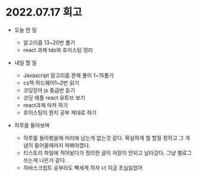 # 2022.07.17 회고
- 오늘 한 일
    - 알고리즘 13~20번 풀기
    - react 과제 tdz와 호이스팅 정리


- 내일 할 일
    - Javascript 알고리즘 문제 풀이 1~15풀기
    - cs책 하드웨어1~2번 읽기
    - 코딩앙마  js 중급반 듣기
    - 코딩 애플 react 유튜브 보기
    - react과제 마저 하기
     - 호이스팅이 뭔지 공부 제대로 하기
- 하루를 돌아보며
    - 하루를 돌아봤을때 머리에 남는게 없는것 같다. 확실하게 뭘 할질 정하고 그 개념이 들어올때까지 파봐야겠다.
    - 티스토리 파일에 적어놨다가 정리한 글이 저장이 안되고 날라갔다. 그냥 벨로그 쓰는게 나은거 같다.
    - 자바스크립트 공부라도 빡세게 하자 너 지금 초심잃었어